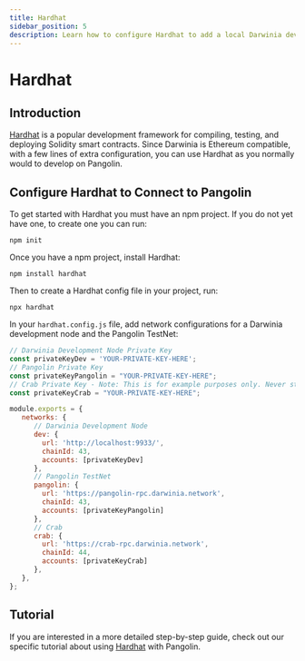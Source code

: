 ```yaml
---
title: Hardhat
sidebar_position: 5
description: Learn how to configure Hardhat to add a local Darwinia development node and the Pangolin TestNet as networks for testing and deploying Solidity smart contracts.
---
```


# Hardhat

## Introduction

[Hardhat](https://hardhat.org/) is a popular development framework for compiling, testing, and deploying Solidity smart contracts. Since Darwinia is Ethereum compatible, with a few lines of extra configuration, you can use Hardhat as you normally would to develop on Pangolin.

## Configure Hardhat to Connect to Pangolin

To get started with Hardhat you must have an npm project. If you do not yet have one, to create one you can run:

```
npm init
```

Once you have a npm project, install Hardhat:

```
npm install hardhat
```

Then to create a Hardhat config file in your project, run:

```
npx hardhat
```

In your `hardhat.config.js` file, add network configurations for a Darwinia development node and the Pangolin TestNet:

```javascript
// Darwinia Development Node Private Key
const privateKeyDev = 'YOUR-PRIVATE-KEY-HERE';
// Pangolin Private Key
const privateKeyPangolin = "YOUR-PRIVATE-KEY-HERE";
// Crab Private Key - Note: This is for example purposes only. Never store your private keys in a JavaScript file.
const privateKeyCrab = "YOUR-PRIVATE-KEY-HERE";

module.exports = {
   networks: {
      // Darwinia Development Node
      dev: {
        url: 'http://localhost:9933/',
        chainId: 43,
        accounts: [privateKeyDev]
      },
      // Pangolin TestNet
      pangolin: {
        url: 'https://pangolin-rpc.darwinia.network',
        chainId: 43,
        accounts: [privateKeyPangolin]
      },
      // Crab
      crab: {
        url: 'https://crab-rpc.darwinia.network',
        chainId: 44,
        accounts: [privateKeyCrab]
      },
   },
};
```

## Tutorial

If you are interested in a more detailed step-by-step guide, check out our specific tutorial about using [Hardhat](/builders/interact/hardhat/) with Pangolin.
